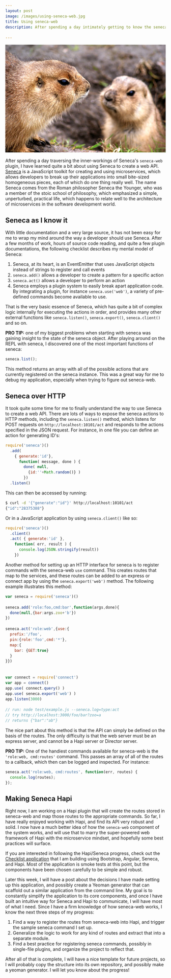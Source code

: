```yaml
---
layout: post
image: /images/using-seneca-web.jpg
title: Using seneca-web
description: After spending a day intimately getting to know the seneca-web plugin for the Seneca JavaScript framework, I have learned quite a bit about how seneca can be used to define a web api.

---
```


![](/images/using-seneca-web.jpg)

After spending a day traversing the inner-workings of Seneca's `seneca-web` plugin, I have learned quite a bit about using Seneca to create a web API. [Seneca](http://senecajs.org/) is a JavaScript toolkit for creating and using microservices, which allows developers to break up their applications into small bite-sized homogeneous pieces, each of which do one thing really well. The name Seneca comes from the Roman philosopher Seneca the Younger, who was a member of the stoic school of philosophy, which emphasized a simple, unperturbed, practical life, which happens to relate well to the architecture of microservices in the software development world. 

Seneca as I know it
-------------------

With little documentation and a very large source, it has not been easy for me to wrap my mind around the way a developer should use Seneca. After a few months of work, hours of source code reading, and quite a few plugin documentations, the following checklist describes my mental model of Seneca:

1. Seneca, at its heart, is an EventEmitter that uses JavaScript objects instead of strings to register and call events
2. `seneca.add()` allows a developer to create a pattern for a specific action
3. `seneca.act()` allows a developer to perform an action
4. Seneca employs a plugin system to easily break apart application code. By integrating a plugin, for instance `seneca.use('web')`, a variety of pre-defined commands become available to use.

That is the very basic essence of Seneca, which has quite a bit of complex logic internally for executing the actions in order, and provides many other external functions like `seneca.listen()`, `seneca.export()`, `seneca.client()` and so on.

**PRO TIP:** one of my biggest problems when starting with seneca was gaining insight to the state of the seneca object. After playing around on the REPL with seneca, I discovered one of the most important functions of seneca:

```JavaScript
seneca.list();
```
This method returns an array with all of the possible actions that are currently registered on the seneca instance. This was a great way for me to debug my application, especially when trying to figure out seneca-web.

Seneca over HTTP
----------------

It took quite some time for me to finally understand the way to use Seneca to create a web API. There are lots of ways to expose the seneca actions to HTTP methods, including the `seneca.listen()` method, which listens for POST requests on `http://localhost:10101/act` and responds to the actions specified in the JSON request. For instance, in one file you can define an action for generating ID's:

```JavaScript
require('seneca')()                       
  .add( 
    { generate:'id'},                 
      function( message, done ) {
        done( null, 
          {id:''+Math.random()} )
        })
  .listen()
```

This can then be accessed by running:

```bash
$ curl -d '{"generate":"id"}' http://localhost:10101/act
{"id":"28375388"}
```

Or in a JavaScript application by using `seneca.client()` like so:

```JavaScript
require('seneca')()
  .client()
  .act( { generate:'id' },
    function( err, result ) {
      console.log(JSON.stringify(result))
    })
```

Another method for setting up an HTTP interface for seneca is to register commands with the seneca-web `use` command. This creates routes that map to the services, and these routes can be added to an express or connect app by using the `seneca.export('web')` method. The following example illustrates this method:

```JavaScript
var seneca = require('seneca')()

seneca.add('role:foo,cmd:bar',function(args,done){
  done(null,{bar:args.zoo+'b'})
})

seneca.act('role:web',{use:{
  prefix:'/foo',
  pin:{role:'foo',cmd:'*'},
  map:{
    bar: {GET:true}
  }
}})


var connect = require('connect')
var app = connect()
app.use( connect.query() )
app.use( seneca.export('web') )
app.listen(3000)

// run: node test/example.js --seneca.log=type:act
// try http://localhost:3000/foo/bar?zoo=a
// returns {"bar":"ab"}
```

The nice part about this method is that the API can simply be defined on the basis of the routes. The only difficulty is that the web server must be an express server, and cannot be a Hapi server or Director server.

**PRO TIP:** One of the handiest commands available for seneca-web is the `'role:web, cmd:routes'` command. This passes an array of all of the routes to a callback, which then can be logged and inspected. For instance:

```JavaScript
seneca.act('role:web, cmd:routes', function(err, routes) {
  console.log(routes);
});
```

Making Seneca Hapi
------------------

Right now, I am working on a Hapi plugin that will create the routes stored in seneca-web and map those routes to the appropriate commands. So far, I have really enjoyed working with Hapi, and find its API very robust and solid. I now have a much better idea of how the `seneca-web` component of the system works, and will use that to marry the super-powered web framework of Hapi with the microservice mindset, and hopefully some best practices will surface.

If you are interested in following the Hapi/Seneca progress, check out the [Checklist application](https://github.com/jakepruitt/checklist) that I am building using Bootstrap, Angular, Seneca, and Hapi. Most of the application is smoke tests at this point, but the components have been chosen carefully to be simple and robust.

Later this week, I will have a post about the decisions I have made setting up this application, and possibly create a Yeoman generator that can scaffold out a similar application from the command line. My goal is to constantly simplify the application to its core components, and once I have built an intuitive way for Seneca and Hapi to communicate, I will have most of what I need. Since I have a firm knowledge of how seneca-web works, I know the next three steps of my progress:

1. Find a way to register the routes from seneca-web into Hapi, and trigger the sample seneca command I set up.
2. Generalize the logic to work for any kind of routes and extract that into a separate module.
3. Find a best practice for registering seneca commands, possibly in single-file plugins, and organize the project to reflect that.

After all of that is complete, I will have a nice template for future projects, so I will probably copy the structure into its own repository, and possibly make a yeoman generator. I will let you know about the progress!
